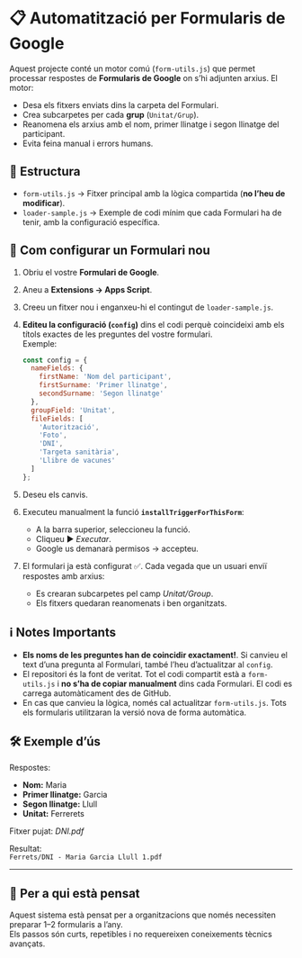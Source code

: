 # 📋 Automatització per Formularis de Google

Aquest projecte conté un motor comú (`form-utils.js`) que permet processar respostes de **Formularis de Google** on s’hi adjunten arxius. El motor:

- Desa els fitxers enviats dins la carpeta del Formulari.
- Crea subcarpetes per cada **grup** (`Unitat/Grup`).
- Reanomena els arxius amb el nom, primer llinatge i segon llinatge del participant.
- Evita feina manual i errors humans.

## 📂 Estructura

- `form-utils.js` → Fitxer principal amb la lògica compartida (**no l’heu de modificar**).
- `loader-sample.js` → Exemple de codi mínim que cada Formulari ha de tenir, amb la configuració específica.

## 🚀 Com configurar un Formulari nou

1. Obriu el vostre **Formulari de Google**.
2. Aneu a **Extensions → Apps Script**.
3. Creeu un fitxer nou i enganxeu-hi el contingut de `loader-sample.js`.
4. **Editeu la configuració (`config`)** dins el codi perquè coincideixi amb els títols exactes de les preguntes del vostre formulari.  
   Exemple:
   ```javascript
   const config = {
     nameFields: {
       firstName: 'Nom del participant',
       firstSurname: 'Primer llinatge',
       secondSurname: 'Segon llinatge'
     },
     groupField: 'Unitat',
     fileFields: [
       'Autorització',
       'Foto',
       'DNI',
       'Targeta sanitària',
       'Llibre de vacunes'
     ]
   };
   ```

5. Deseu els canvis.
6. Executeu manualment la funció **`installTriggerForThisForm`**:
   - A la barra superior, seleccioneu la funció.
   - Cliqueu ▶️ *Executar*.
   - Google us demanarà permisos → accepteu.
7. El formulari ja està configurat ✅. Cada vegada que un usuari enviï respostes amb arxius:
   - Es crearan subcarpetes pel camp *Unitat/Group*.
   - Els fitxers quedaran reanomenats i ben organitzats.

## ℹ️ Notes Importants
- **Els noms de les preguntes han de coincidir exactament!**. Si canvieu el text d’una pregunta al Formulari, també l’heu d’actualitzar al `config`.  
- El repositori és la font de veritat. Tot el codi compartit està a `form-utils.js` i **no s’ha de copiar manualment** dins cada Formulari. El codi es carrega automàticament des de GitHub.
- En cas que canvieu la lògica, només cal actualitzar `form-utils.js`. Tots els formularis utilitzaran la versió nova de forma automàtica.

## 🛠 Exemple d’ús
Respostes:
- **Nom:** Maria  
- **Primer llinatge:** Garcia  
- **Segon llinatge:** Llull  
- **Unitat:** Ferrerets  

Fitxer pujat: *DNI.pdf*

Resultat:  
`Ferrets/DNI - Maria Garcia Llull 1.pdf`

---

## 👤 Per a qui està pensat
Aquest sistema està pensat per a organitzacions que només necessiten preparar 1–2 formularis a l’any.  
Els passos són curts, repetibles i no requereixen coneixements tècnics avançats.
